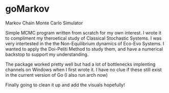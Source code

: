 # goMarkov
Markov Chain Monte Carlo Simulator

Simple MCMC program written from scratch for my own interest. I wrote it to compliment my theroetical study of Classical Stochastic Systems. I was very intertested in the the Non-Equilibrium dynamics of Eco-Evo Systems. I wanted to apply the Doi-Peliti Method to study them, and have a numerical backstop to support my understanding.

The package worked pretty well but had a lot of bottlenecks implenting channels on Windows when I first wrote it. I have no clue if these still exist in the current version of Go (I also run arch now)

Finally going to clean it up and add the visuals hopefully! 
